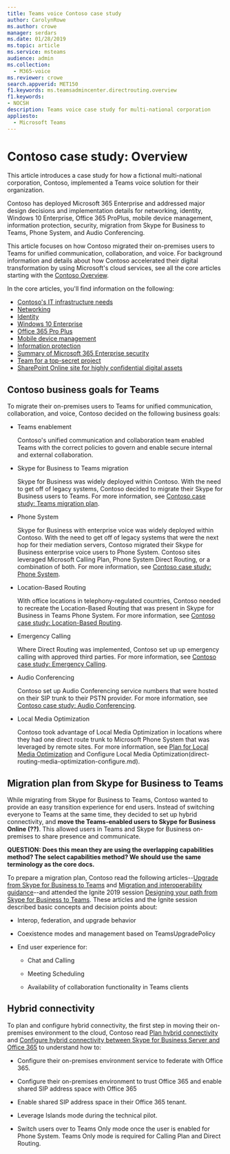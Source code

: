 ```yaml
---
title: Teams voice Contoso case study
author: CarolynRowe
ms.author: crowe
manager: serdars
ms.date: 01/28/2019
ms.topic: article
ms.service: msteams
audience: admin
ms.collection: 
  - M365-voice
ms.reviewer: crowe
search.appverid: MET150
f1.keywords: ms.teamsadmincenter.directrouting.overview
f1.keywords:
- NOCSH
description: Teams voice case study for multi-national corporation
appliesto: 
  - Microsoft Teams
---
```


# Contoso case study: Overview

This article introduces a case study for how a fictional multi-national corporation, Contoso, implemented a Teams voice solution for their organization.

Contoso has deployed Microsoft 365 Enterprise and addressed major design decisions and implementation details for networking, identity, Windows 10 Enterprise, Office 365 ProPlus, mobile device management, information protection, security, migration from Skype for Business to Teams, Phone System, and Audio Conferencing.  

This article focuses on how Contoso migrated their on-premises users to Teams for unified communication, collaboration, and voice. For background information and details about how Contoso accelerated their digital transformation by using Microsoft's cloud services, see all the core articles starting with the [Contoso Overview](https://docs.microsoft.com/microsoft-365/enterprise/contoso-overview?view=o365-worldwide). 

In the core articles, you'll find information on the following:  

- [Contoso's IT infrastructure needs](https://docs.microsoft.com/microsoft-365/enterprise/contoso-infra-needs?view=o365-worldwide)
- [Networking](https://docs.microsoft.com/microsoft-365/enterprise/contoso-networking?view=o365-worldwide)
- [Identity](https://docs.microsoft.com/microsoft-365/enterprise/contoso-identity?view=o365-worldwide)
- [Windows 10 Enterprise](https://docs.microsoft.com/microsoft-365/enterprise/contoso-win10?view=o365-worldwide)
- [Office 365 Pro Plus](https://docs.microsoft.com/microsoft-365/enterprise/contoso-o365pp?view=o365-worldwide)
- [Mobile device management](https://docs.microsoft.com/microsoft-365/enterprise/contoso-mdm?view=o365-worldwide)
- [Information protection](https://docs.microsoft.com/microsoft-365/enterprise/contoso-info-protect?view=o365-worldwide)
- [Summary of Microsoft 365 Enterprise security](https://docs.microsoft.com/microsoft-365/enterprise/contoso-security-summary?view=o365-worldwide)
- [Team for a top-secret project](https://docs.microsoft.com/microsoft-365/enterprise/contoso-team-for-top-secret-project?view=o365-worldwide)
- [SharePoint Online site for highly confidential digital assets](https://docs.microsoft.com/microsoft-365/enterprise/contoso-sharepoint-online-site-for-highly-confidential-assets?view=o365-worldwide)


## Contoso business goals for Teams

To migrate their on-premises users to Teams for unified communication, collaboration, and voice, Contoso decided on the following business goals:

- Teams enablement 

  Contoso's unified communication and collaboration team enabled Teams with the correct policies to govern and enable secure internal and external collaboration. 

- Skype for Business to Teams migration 

  Skype for Business was widely deployed within Contoso. With the need to get off of legacy systems, Contoso decided to migrate their Skype for Business users to Teams. For more information, see [Contoso case study: Teams migration plan](voice-case-study-migration-plan.md).

- Phone System  

  Skype for Business with enterprise voice was widely deployed within Contoso. With the need to get off of legacy systems that were the next hop for their mediation servers, Contoso migrated their Skype for Business enterprise voice users to Phone System. Contoso sites leveraged Microsoft Calling Plan, Phone System Direct Routing, or a combination of both. For more information, see [Contoso case study: Phone System](voice-case-study-phone-system.md).

- Location-Based Routing 

  With office locations in telephony-regulated countries, Contoso needed to recreate the Location-Based Routing that was present in Skype for Business in Teams Phone System. For more information, see [Contoso case study: Location-Based Routing](voice-case-study-location-based-routing.md).

- Emergency Calling 

  Where Direct Routing was implemented, Contoso set up up emergency calling with approved third parties. For more information, see [Contoso case study: Emergency Calling](voice-case-study-emergency-calling.md).

- Audio Conferencing 

  Contoso set up Audio Conferencing service numbers that were hosted on their SIP trunk to their PSTN provider. For more information, see [Contoso case study: Audio Conferencing](voice-case-study-audio-conferencing.md). 

- Local Media Optimization 

  Contoso took advantage of Local Media Optimization in locations where they had one direct route trunk to Microsoft Phone System that was leveraged by remote sites. For more information, see [Plan for Local Media Optimization](direct-routing-media-optimization.md) and Configure Local Media Optimization(direct-routing-media-optimization-configure.md).

## Migration plan from Skype for Business to Teams

While migrating from Skype for Business to Teams, Contoso wanted to provide an easy transition experience for end users. Instead of switching everyone to Teams at the same time, they decided to set up hybrid connectivity, and **move the Teams-enabled users to Skype for Business Online (??)**. This allowed users in Teams and Skype for Business on-premises to share presence and communicate.  

**QUESTION: Does this mean they are using the overlapping capabilities method?  The select capabilities method?  We should use the same terminology as the core docs.**

To prepare a migration plan, Contoso read the following articles--[Upgrade from Skype for Business to Teams](upgrade-to-teams-on-prem-overview.md) and [Migration and interoperability guidance](migration-interop-guidance-for-teams-with-skype.md)--and attended the Ignite 2019 session [Designing your path from Skype for Business to Teams](https://myignite.techcommunity.microsoft.com/sessions/81820?source=sessions). These articles and the Ignite session described basic concepts and decision points about:

- Interop, federation, and upgrade behavior 

- Coexistence modes and management based on TeamsUpgradePolicy 

- End user experience for: 

  - Chat and Calling 

  - Meeting Scheduling 

  - Availability of collaboration functionality in Teams clients 

## Hybrid connectivity

To plan and configure hybrid connectivity, the first step in moving their on-premises environment to the cloud, Contoso read
[Plan hybrid connectivity](https://docs.microsoft.com/SkypeForBusiness/hybrid/plan-hybrid-connectivity) and 
 [Configure hybrid connectivity between Skype for Business Server and Office 365](https://docs.microsoft.com/SkypeForBusiness/hybrid/configure-hybrid-connectivity.md) to understand how to: 

  - Configure their on-premises environment service to federate with Office 365. 

  - Configure their on-premises environment to trust Office 365 and enable shared SIP address space with Office 365 

  - Enable shared SIP address space in their Office 365 tenant.

  - Leverage Islands mode during the technical pilot.

  - Switch users over to Teams Only mode once the user is enabled for Phone System. Teams Only mode is required for  Calling Plan and Direct Routing. 
